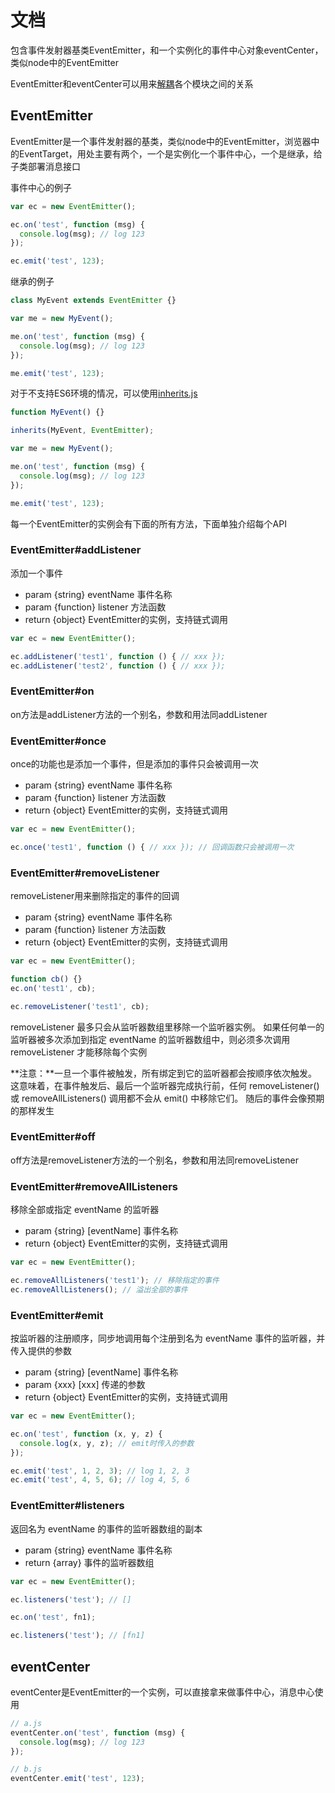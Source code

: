 # 文档

包含事件发射器基类EventEmitter，和一个实例化的事件中心对象eventCenter，类似node中的EventEmitter

EventEmitter和eventCenter可以用来[解耦](http://yanhaijing.com/program/2016/09/01/about-coupling/)各个模块之间的关系

## EventEmitter

EventEmitter是一个事件发射器的基类，类似node中的EventEmitter，浏览器中的EventTarget，用处主要有两个，一个是实例化一个事件中心，一个是继承，给子类部署消息接口

事件中心的例子

```js
var ec = new EventEmitter();

ec.on('test', function (msg) {
  console.log(msg); // log 123
});

ec.emit('test', 123);
```

继承的例子

```js
class MyEvent extends EventEmitter {}

var me = new MyEvent();

me.on('test', function (msg) {
  console.log(msg); // log 123
});

me.emit('test', 123);
```

对于不支持ES6环境的情况，可以使用[inherits.js](https://github.com/yanhaijing/inherits.js)

```js
function MyEvent() {}

inherits(MyEvent, EventEmitter);

var me = new MyEvent();

me.on('test', function (msg) {
  console.log(msg); // log 123
});

me.emit('test', 123);
```

每一个EventEmitter的实例会有下面的所有方法，下面单独介绍每个API

### EventEmitter#addListener

添加一个事件

- param {string} eventName 事件名称
- param {function} listener 方法函数
- return {object} EventEmitter的实例，支持链式调用

```js
var ec = new EventEmitter();

ec.addListener('test1', function () { // xxx });
ec.addListener('test2', function () { // xxx });
```

### EventEmitter#on

on方法是addListener方法的一个别名，参数和用法同addListener

### EventEmitter#once

once的功能也是添加一个事件，但是添加的事件只会被调用一次

- param {string} eventName 事件名称
- param {function} listener 方法函数
- return {object} EventEmitter的实例，支持链式调用

```js
var ec = new EventEmitter();

ec.once('test1', function () { // xxx }); // 回调函数只会被调用一次
```

### EventEmitter#removeListener

removeListener用来删除指定的事件的回调

- param {string} eventName 事件名称
- param {function} listener 方法函数
- return {object} EventEmitter的实例，支持链式调用

```js
var ec = new EventEmitter();

function cb() {}
ec.on('test1', cb);

ec.removeListener('test1', cb);
```

removeListener 最多只会从监听器数组里移除一个监听器实例。 如果任何单一的监听器被多次添加到指定 eventName 的监听器数组中，则必须多次调用 removeListener 才能移除每个实例

**注意：**一旦一个事件被触发，所有绑定到它的监听器都会按顺序依次触发。这意味着，在事件触发后、最后一个监听器完成执行前，任何 removeListener() 或 removeAllListeners() 调用都不会从 emit() 中移除它们。 随后的事件会像预期的那样发生

### EventEmitter#off

off方法是removeListener方法的一个别名，参数和用法同removeListener

### EventEmitter#removeAllListeners

移除全部或指定 eventName 的监听器

- param {string} [eventName] 事件名称
- return {object} EventEmitter的实例，支持链式调用

```js
var ec = new EventEmitter();

ec.removeAllListeners('test1'); // 移除指定的事件
ec.removeAllListeners(); // 溢出全部的事件
```

### EventEmitter#emit

按监听器的注册顺序，同步地调用每个注册到名为 eventName 事件的监听器，并传入提供的参数

- param {string} [eventName] 事件名称
- param {xxx} [xxx] 传递的参数
- return {object} EventEmitter的实例，支持链式调用

```js
var ec = new EventEmitter();

ec.on('test', function (x, y, z) {
  console.log(x, y, z); // emit时传入的参数
});

ec.emit('test', 1, 2, 3); // log 1, 2, 3
ec.emit('test', 4, 5, 6); // log 4, 5, 6
```

### EventEmitter#listeners

返回名为 eventName 的事件的监听器数组的副本

- param {string} eventName 事件名称
- return {array} 事件的监听器数组

```js
var ec = new EventEmitter();

ec.listeners('test'); // []

ec.on('test', fn1);

ec.listeners('test'); // [fn1]
```

## eventCenter

eventCenter是EventEmitter的一个实例，可以直接拿来做事件中心，消息中心使用

```js
// a.js
eventCenter.on('test', function (msg) {
  console.log(msg); // log 123
});

// b.js
eventCenter.emit('test', 123);
```
